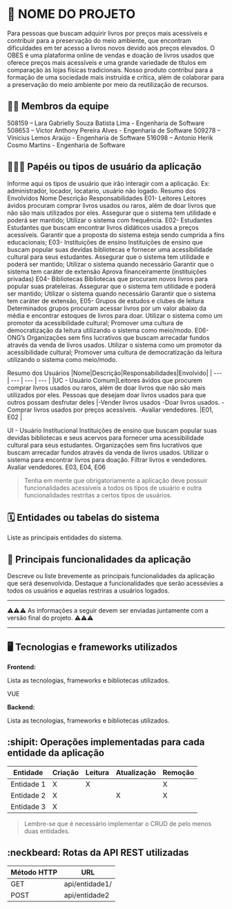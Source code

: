 # :checkered_flag: NOME DO PROJETO

Para pessoas que buscam adquirir livros por preços mais acessíveis e contribuir para a preservação do meio ambiente, que encontram dificuldades em ter acesso a livros novos devido aos preços elevados.
O OBES é uma plataforma online de vendas e doação de livros usados que oferece preços mais acessíveis e uma grande variedade de títulos em comparação às lojas físicas tradicionais.
Nosso produto contribui para a formação de uma sociedade mais instruída e crítica, além de colaborar para a preservação do meio ambiente por meio da reutilização de recursos.
## :technologist: Membros da equipe

508159 – Lara Gabrielly Souza Batista Lima - Engenharia de Software
508653 – Victor Anthony Pereira Alves - Engenharia de Software
509278 – Vinícius Lemos Araújo - Engenharia de Software
516098 – Antonio Herik Cosmo Martins - Engenharia de Software

## :people_holding_hands: Papéis ou tipos de usuário da aplicação

Informe aqui os tipos de usuário que irão interagir com a aplicação. Ex: administrador, locador, locatario, usuário não logado.
Resumo dos Envolvidos 
Nome
Descrição
Responsabilidades
E01- Leitores
Leitores ávidos procuram comprar livros usados ou raros, além de doar livros que não são mais utilizados por eles.
Assegurar que o sistema tem utilidade e poderá ser mantido;
Utilizar o sistema com frequência.
E02- Estudantes
Estudantes que buscam encontrar livros didáticos usados a preços acessíveis.
Garantir que a proposta do sistema esteja sendo cumprida a fins educacionais;
E03- Instituições de ensino
Instituições de ensino que buscam popular suas devidas bibliotecas e fornecer uma acessibilidade cultural para seus estudantes.
Assegurar que o sistema tem utilidade e poderá ser mantido;
Utilizar o sistema quando necessário
Garantir que o sistema tem caráter de extensão
Aprova financeiramente (instituições privadas)
E04- Bibliotecas
Bibliotecas que procuram novos livros para popular  suas prateleiras.
Assegurar que o sistema tem utilidade e poderá ser mantido;
Utilizar o sistema quando necessário
Garantir que o sistema tem caráter de extensão,
E05- Grupos de estudos e clubes de leitura
Determinados grupos procuram acessar livros por um valor abaixo da média e encontrar estoques de livros para doar.
Utilizar o sistema como um promotor da acessibilidade cultural;
Promover uma cultura de democratização da leitura utilizando o sistema como meio/modo.
E06- ONG’s
Organizações sem fins lucrativos que buscam arrecadar fundos através da venda de livros usados.
Utilizar o sistema como um promotor da acessibilidade cultural;
Promover uma cultura de democratização da leitura utilizando o sistema como meio/modo.


Resumo dos Usuários
|Nome|Descrição|Responsabilidades|Envolvido|
| --- | --- | --- | --- |
|UC - Usuário Comum|Leitores ávidos que procurem comprar livros usados ou raros, além de doar livros que não são mais utilizados por eles. Pessoas que desejam doar livros usados para que outros possam desfrutar deles |-Vender livros usados
-Doar livros usados.
-Comprar livros usados por preços acessíveis.
-Avaliar vendedores. |E01, E02 |

UI - Usuário Institucional
Instituições de ensino que buscam popular suas devidas bibliotecas e seus acervos para fornecer uma acessibilidade cultural para seus estudantes. Organizações sem fins lucrativos que buscam arrecadar fundos através da venda de livros usados.
Utilizar o sistema para encontrar livros para doação.
Filtrar livros e vendedores.
Avaliar vendedores.
E03, E04, E06



> Tenha em mente que obrigatoriamente a aplicação deve possuir funcionalidades acessíveis a todos os tipos de usuário e outra funcionalidades restritas a certos tipos de usuários.

## :spiral_calendar: Entidades ou tabelas do sistema

Liste as principais entidades do sistema.

## :triangular_flag_on_post:	 Principais funcionalidades da aplicação

Descreve ou liste brevemente as principais funcionalidades da aplicação que será desenvolvida. Destaque a funcionalidades que serão acessévies a todos os usuários e aquelas restriras a usuários logados.


----

:warning::warning::warning: As informações a seguir devem ser enviadas juntamente com a versão final do projeto. :warning::warning::warning:


----

## :desktop_computer: Tecnologias e frameworks utilizados

**Frontend:**

Lista as tecnologias, frameworks e bibliotecas utilizados.

VUE 

**Backend:**

Lista as tecnologias, frameworks e bibliotecas utilizados.


## :shipit: Operações implementadas para cada entidade da aplicação


| Entidade| Criação | Leitura | Atualização | Remoção |
| --- | --- | --- | --- | --- |
| Entidade 1 | X |  X  |  | X |
| Entidade 2 | X |    |  X | X |
| Entidade 3 | X |    |  |  |

> Lembre-se que é necessário implementar o CRUD de pelo menos duas entidades.

## :neckbeard: Rotas da API REST utilizadas

| Método HTTP | URL |
| --- | --- |
| GET | api/entidade1/|
| POST | api/entidade2 |

